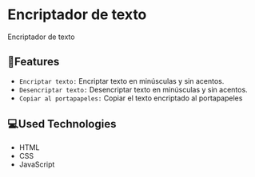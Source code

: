 # Encriptador de texto
Encriptador de texto

## 🔨Features 
- `Encriptar texto:` Encriptar texto en minúsculas y sin acentos.
- `Desencriptar texto:` Desencriptar texto en minúsculas y sin acentos.
- `Copiar al portapapeles:` Copiar el texto encriptado al portapapeles

## 💻Used Technologies
* HTML
* CSS
* JavaScript
